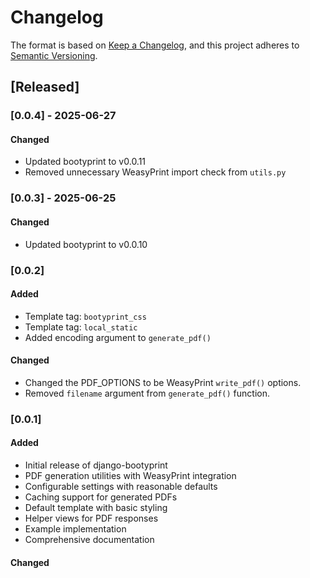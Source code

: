 # Changelog

The format is based on [Keep a Changelog](https://keepachangelog.com/en/1.0.0/),
and this project adheres to [Semantic Versioning](https://semver.org/spec/v2.0.0.html).

## [Released]

### [0.0.4] - 2025-06-27

#### Changed
- Updated bootyprint to v0.0.11
- Removed unnecessary WeasyPrint import check from `utils.py`

### [0.0.3] - 2025-06-25

#### Changed
- Updated bootyprint to v0.0.10

### [0.0.2]

#### Added
- Template tag: `bootyprint_css`
- Template tag: `local_static`
- Added encoding argument to `generate_pdf()`

#### Changed
- Changed the PDF_OPTIONS to be WeasyPrint `write_pdf()` options.
- Removed `filename` argument from `generate_pdf()` function.

### [0.0.1]

#### Added
- Initial release of django-bootyprint
- PDF generation utilities with WeasyPrint integration
- Configurable settings with reasonable defaults
- Caching support for generated PDFs
- Default template with basic styling
- Helper views for PDF responses
- Example implementation
- Comprehensive documentation

#### Changed
